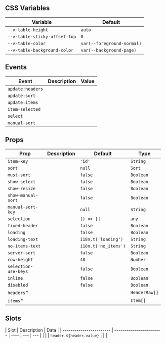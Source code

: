 ## CSS Variables

| Variable                      | Default                    |
| ----------------------------- | -------------------------- |
| `--v-table-height`            | `auto`                     |
| `--v-table-sticky-offset-top` | `0`                        |
| `--v-table-color`             | `var(--foreground-normal)` |
| `--v-table-background-color`  | `var(--background-page)`   |

## Events

| Event            | Description | Value |
| ---------------- | ----------- | ----- |
| `update:headers` |             |       |
| `update:sort`    |             |       |
| `update:items`   |             |       |
| `item-selected`  |             |       |
| `select`         |             |       |
| `manual-sort`    |             |       |

## Props

| Prop                 | Description | Default              | Type          |
| -------------------- | ----------- | -------------------- | ------------- |
| `item-key`           |             | `'id'`               | `String`      |
| `sort`               |             | `null`               | `Sort`        |
| `must-sort`          |             | `false`              | `Boolean`     |
| `show-select`        |             | `false`              | `Boolean`     |
| `show-resize`        |             | `false`              | `Boolean`     |
| `show-manual-sort`   |             | `false`              | `Boolean`     |
| `manual-sort-key`    |             | `null`               | `String`      |
| `selection`          |             | `() => []`           | `any`         |
| `fixed-header`       |             | `false`              | `Boolean`     |
| `loading`            |             | `false`              | `Boolean`     |
| `loading-text`       |             | `i18n.t('loading')`  | `String`      |
| `no-items-text`      |             | `i18n.t('no_items')` | `String`      |
| `server-sort`        |             | `false`              | `Boolean`     |
| `row-height`         |             | `48`                 | `Number`      |
| `selection-use-keys` |             | `false`              | `Boolean`     |
| `inline`             |             | `false`              | `Boolean`     |
| `disabled`           |             | `false`              | `Boolean`     |
| `headers`\*          |             |                      | `HeaderRaw[]` |
| `items`\*            |             |                      | `Item[]`      |

## Slots

| Slot                     | Description              | Data |
| ------------------------ | ------------------------ | ---- | --- | --- |
| <!--                     | `header.${header.value}` |      |     | --> |
| `header.${header.value}` |                          |      |
